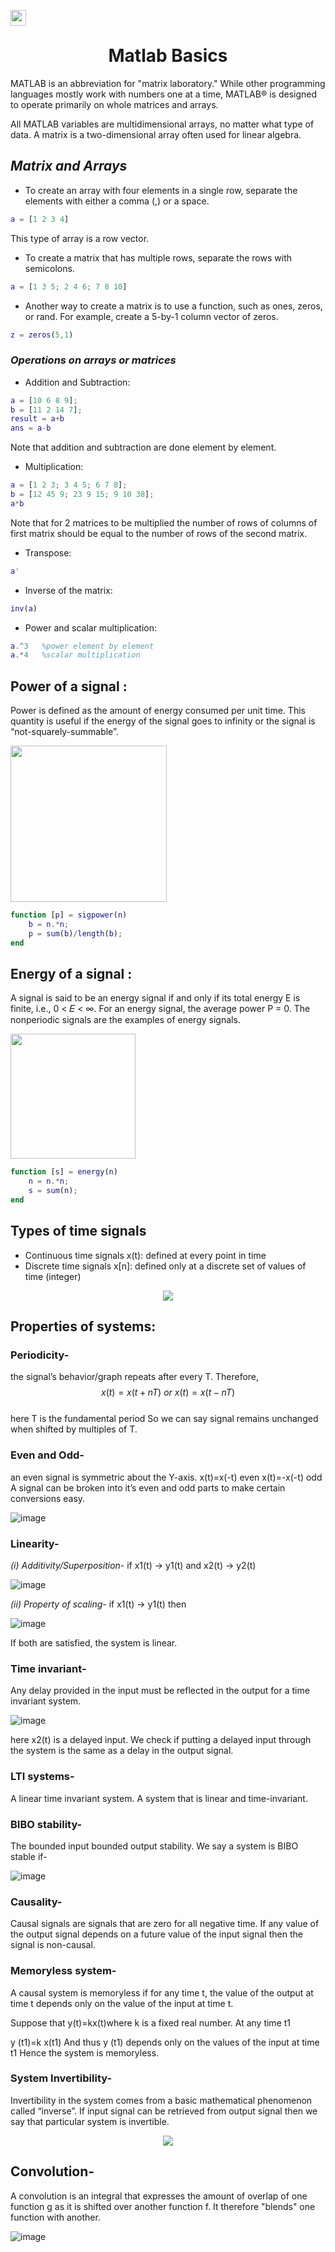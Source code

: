 <a href="https://in.mathworks.com/help/matlab/"><img src="https://img.shields.io/badge/Matlab-Documentation%20%F0%9F%94%97-purple" height="25" align="left"></a>
<br>
<div align="center">
<h1> Matlab Basics </h1>
</div>

MATLAB is an abbreviation for "matrix laboratory." While other programming languages mostly work with numbers one at a time, MATLAB® is designed to operate primarily on whole matrices and arrays.

All MATLAB variables are multidimensional arrays, no matter what type of data. A matrix is a two-dimensional array often used for linear algebra.

## __*Matrix and Arrays*__

 * To create an array with four elements in a single row, separate the elements with either a comma (,) or a space.

```matlab
a = [1 2 3 4]
```
This type of array is a row vector.

 * To create a matrix that has multiple rows, separate the rows with semicolons.

```matlab
a = [1 3 5; 2 4 6; 7 8 10]
```

 * Another way to create a matrix is to use a function, such as ones, zeros, or rand. For example, create a 5-by-1 column vector of zeros.

```matlab
z = zeros(5,1)
```

### *Operations on arrays or matrices*

- Addition and Subtraction:

```matlab
a = [10 6 8 9];
b = [11 2 14 7];
result = a+b
ans = a-b
```
Note that addition and subtraction are done element by element.

 - Multiplication:

```matlab
a = [1 2 3; 3 4 5; 6 7 8];
b = [12 45 9; 23 9 15; 9 10 38];
a*b
```

Note that for 2 matrices to be multiplied the number of rows of columns of first matrix should be equal to the number of rows of the second matrix.

 - Transpose:

```matlab
a'
```

 - Inverse of the matrix:

```matlab
inv(a)
```

 - Power and scalar multiplication:

```matlab
a.^3   %power element by element 
a.*4   %scalar multiplication
```

## Power of a signal :

Power is defined as the amount of energy consumed per unit time. This quantity is useful if the energy of the signal goes to infinity or the signal is “not-squarely-summable”. 

<img src = "https://user-images.githubusercontent.com/91787553/202886063-3f473e88-a4a2-4fb0-97bb-c773e46021fc.png" width = 250>

```matlab
function [p] = sigpower(n)
    b = n.*n;
    p = sum(b)/length(b);
end
```

## Energy of a signal :

A signal is said to be an energy signal if and only if its total energy E is finite, i.e., 0 < 𝐸 < ∞. For an energy signal, the average power P = 0. The nonperiodic signals are the examples of energy signals.

<img src = "https://user-images.githubusercontent.com/91787553/202886219-a9068a0d-1318-41e2-805f-a82756e74590.png" width = 200>

```matlab
function [s] = energy(n)
    n = n.*n;
    s = sum(n);
end
```


## Types of time signals

- Continuous time signals x(t): defined at every point in time
- Discrete time signals x[n]: defined only at a discrete set of values of time (integer)


<div align = center>
<img src = "https://user-images.githubusercontent.com/91787553/209511350-9b28756b-bd0e-4d3f-972b-07b611511f71.png">
</div>


## Properties of systems:

### Periodicity- 

the signal’s behavior/graph repeats after every T. Therefore,
   $$x(t)=x(t+nT)\ or\ x(t)=x(t-nT)$$  
here T is the fundamental period
So we can say signal remains unchanged when shifted by multiples of T.

### Even and Odd- 
an even signal is symmetric about the Y-axis.
x(t)=x(-t) even
x(t)=-x(-t) odd
A signal can be broken into it’s even and odd parts to make certain conversions easy.

![image](https://user-images.githubusercontent.com/91787553/209510419-6908bf57-90dc-4239-90d9-4a763d09227a.png)

### Linearity-

*(i) Additivity/Superposition-*
if x1(t) -> y1(t)
and x2(t) -> y2(t)

![image](https://user-images.githubusercontent.com/91787553/209510689-daf0b0dd-46be-42eb-bc52-f196b25c7594.png)

*(ii) Property of scaling-*
if x1(t) -> y1(t)
then

![image](https://user-images.githubusercontent.com/91787553/209510733-443d99e7-7ecc-4911-880f-f8ef07cb371e.png)

If both are satisfied, the system is linear.

### Time invariant- 
Any delay provided in the input must be reflected in the output for a time invariant system.

![image](https://user-images.githubusercontent.com/91787553/209510818-87e90c5d-1a0d-487e-ab41-ea2842b323e1.png)

here x2(t) is a delayed input.
We check if putting a delayed input through the system is the same as a delay in the output signal.

### LTI systems- 
A linear time invariant system. A system that is linear and time-invariant.

### BIBO stability- 
The bounded input bounded output stability.
We say a system is BIBO stable if-

![image](https://user-images.githubusercontent.com/91787553/209510910-bede39f2-df66-48b2-bd69-0d9bfd47f63d.png)

### Causality- 
Causal signals are signals that are zero for all negative time.
If any value of the output signal depends on a future value of the input signal then the signal is non-causal.

### Memoryless system-
A causal system is memoryless if for any time t, the value of the output at time t depends only on the value of the input at time t.

Suppose that y(t)=kx(t)where k is a fixed real number. At any time t1

y (t1)=k x(t1)
And thus y (t1) depends only on the values of the input at time t1 Hence the system is memoryless.

### System Invertibility-
Invertibility in the system comes from a basic mathematical phenomenon called “inverse”. If input signal can be retrieved from output signal then we say that particular system is invertible.

<div align = center>
<img src = "https://user-images.githubusercontent.com/91787553/209511459-1aed67e0-e0e5-476c-b61a-c25e2256d9dc.png">
</div>

## Convolution- 
A convolution is an integral that expresses the amount of overlap of one function g as it is shifted over another function f. It therefore "blends" one function with another.

![image](https://user-images.githubusercontent.com/91787553/209512190-3bf879fe-0982-494f-8986-54059afe85f0.png)



